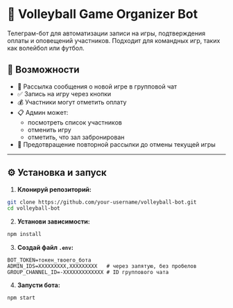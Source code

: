 # 🏐 Volleyball Game Organizer Bot

Телеграм-бот для автоматизации записи на игры, подтверждения оплаты и оповещений участников. Подходит для командных игр, таких как волейбол или футбол.

## 🚀 Возможности

- 📢 Рассылка сообщения о новой игре в групповой чат
- ✅ Запись на игру через кнопки
- 💰 Участники могут отметить оплату
- 📋 Админ может:
  - посмотреть список участников
  - отменить игру
  - отметить, что зал забронирован
- 🛑 Предотвращение повторной рассылки до отмены текущей игры

---

## ⚙️ Установка и запуск

1. **Клонируй репозиторий:**

```bash
git clone https://github.com/your-username/volleyball-bot.git
cd volleyball-bot
```

2. **Установи зависимости:**

```bash
npm install
```

3. **Создай файл ```.env```:**

```env
BOT_TOKEN=токен_твоего_бота
ADMIN_IDS=XXXXXXXXX,XXXXXXXXX   # через запятую, без пробелов
GROUP_CHANNEL_ID=-XXXXXXXXXXXXX # ID группового чата
```

4. **Запусти бота:**

```bash
npm start
```
